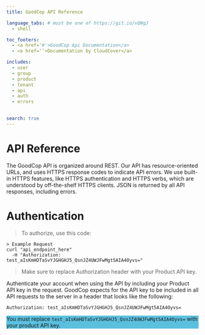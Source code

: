 ```yaml
---
title: GoodCop API Reference

language_tabs: # must be one of https://git.io/vQNgJ
  - shell

toc_footers:
  - <a href='#'>GoodCop Api Documentation</a>
  - <a href=''>Documentation by CloudCover</a>

includes:
  - user
  - group
  - product
  - tenant
  - api
  - auth
  - errors
  

search: true
---
```


# API Reference

The GoodCop API is organized around REST. Our API has resource-oriented URLs, and uses HTTPS response codes to indicate API errors. We use built-in HTTPS features, like HTTPS authentication and HTTPS verbs, which are understood by off-the-shelf HTTPS clients. JSON is returned by all API responses, including errors.


# Authentication

> To authorize, use this code:

```shell
> Example Request
curl "api_endpoint_here"
  -H "Authorization: test_aIsKmHDTaSvYJGHGHJ5_QsnJZ4UWJFwMgt5AIA4Oyvs="
```

> Make sure to replace Authorization header with your Product API key.

Authenticate your account when using the API by including your Product API key in the request.
GoodCop expects for the API key to be included in all API requests to the server in a header that looks like the following:

`Authorization: test_aIsKmHDTaSvYJGHGHJ5_QsnJZ4UWJFwMgt5AIA4Oyvs=`

<aside style="background:#5bc0de;">
You must replace <code style="#000000;">test_aIsKmHDTaSvYJGHGHJ5_QsnJZ4UWJFwMgt5AIA4Oyvs=</code> with your product API key.
</aside>